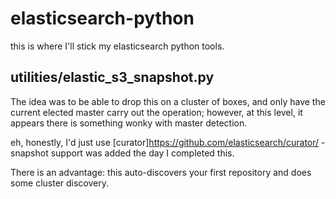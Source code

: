 # elasticsearch-python

this is where I'll stick my elasticsearch python tools.

## utilities/elastic_s3_snapshot.py
The idea was to be able to drop this on a cluster of boxes, and only have the current elected master carry out the operation; however, at this level, it appears there is something wonky with master detection.

eh, honestly, I'd just use [curator]https://github.com/elasticsearch/curator/ - snapshot support was added the day I completed this.  

There is an advantage: this auto-discovers your first repository and does some cluster discovery.  
